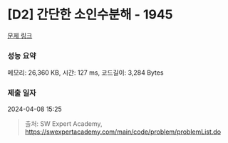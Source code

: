 # [D2] 간단한 소인수분해 - 1945 

[문제 링크](https://swexpertacademy.com/main/code/problem/problemDetail.do?contestProbId=AV5Pl0Q6ANQDFAUq) 

### 성능 요약

메모리: 26,360 KB, 시간: 127 ms, 코드길이: 3,284 Bytes

### 제출 일자

2024-04-08 15:25



> 출처: SW Expert Academy, https://swexpertacademy.com/main/code/problem/problemList.do